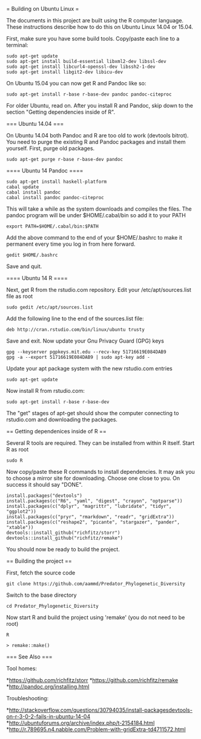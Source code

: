 = Building on Ubuntu Linux =

The documents in this project are built using the R computer language. 
These instructions describe how to do this on Ubuntu Linux 14.04 or 15.04.

First, make sure you have some build tools. Copy/paste each line to a terminal:

    sudo apt-get update
    sudo apt-get install build-essential libxml2-dev libssl-dev
    sudo apt-get install libcurl4-openssl-dev libssh2-1-dev
    sudo apt-get install libgit2-dev libicu-dev

On Ubuntu 15.04 you can now get R and Pandoc like so:

    sudo apt-get install r-base r-base-dev pandoc pandoc-citeproc

For older Ubuntu, read on. After you install R and Pandoc, skip down to
the section "Getting dependencies inside of R".

=== Ubuntu 14.04 ===

On Ubuntu 14.04 both Pandoc and R are too old to work (devtools bitrot). 
You need to purge the existing R and Pandoc packages and install them 
yourself. First, purge old packages.

    sudo apt-get purge r-base r-base-dev pandoc

==== Ubuntu 14 Pandoc ====

    sudo apt-get install haskell-platform
    cabal update
    cabal install pandoc
    cabal install pandoc pandoc-citeproc

This will take a while as the system downloads and compiles the files. 
The pandoc program will be under $HOME/.cabal/bin so add it to your PATH

    export PATH=$HOME/.cabal/bin:$PATH

Add the above command to the end of your $HOME/.bashrc to make it permanent
every time you log in from here forward. 

    gedit $HOME/.bashrc

Save and quit.

==== Ubuntu 14 R ====

Next, get R from the rstudio.com repository. Edit your 
/etc/apt/sources.list file as root

    sudo gedit /etc/apt/sources.list

Add the following line to the end of the sources.list file:

    deb http://cran.rstudio.com/bin/linux/ubuntu trusty

Save and exit. Now update your Gnu Privacy Guard (GPG) keys

    gpg --keyserver pgpkeys.mit.edu --recv-key 51716619E084DAB9
    gpg -a --export 51716619E084DAB9 | sudo apt-key add -

Update your apt package system with the new rstudio.com entries

    sudo apt-get update

Now install R from rstudio.com:

    sudo apt-get install r-base r-base-dev

The "get" stages of apt-get should show the computer connecting to rstudio.com
and downloading the packages.

== Getting dependenices inside of R ==

Several R tools are required. They can be installed from within R 
itself. Start R as root

    sudo R

Now copy/paste these R commands to install dependencies. It may ask you 
to choose a mirror site for downloading. Choose one close to you. On success
it should say "DONE".

    install.packages("devtools")
    install.packages(c("R6", "yaml", "digest", "crayon", "optparse"))
    install.packages(c("dplyr", "magrittr", "lubridate", "tidyr", "ggplot2"))
    install.packages(c("pryr", "rmarkdown", "readr", "gridExtra"))
    install.packages(c("reshape2", "picante", "stargazer", "pander", "xtable"))
    devtools::install_github("richfitz/storr")
    devtools::install_github("richfitz/remake")

You should now be ready to build the project.

== Building the project ==

First, fetch the source code

    git clone https://github.com/aammd/Predator_Phylogenetic_Diversity

Switch to the base directory

    cd Predator_Phylogenetic_Diversity

Now start R and build the project using 'remake' (you do not need to be root)
    
    R

    > remake::make()



=== See Also ===

Tool homes:

*https://github.com/richfitz/storr
*https://github.com/richfitz/remake
*http://pandoc.org/installing.html

Troubleshooting:

*http://stackoverflow.com/questions/30794035/install-packagesdevtools-on-r-3-0-2-fails-in-ubuntu-14-04
*http://ubuntuforums.org/archive/index.php/t-2154184.html
*http://r.789695.n4.nabble.com/Problem-with-gridExtra-td4711572.html

